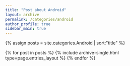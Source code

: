 ```yaml
---
title: "Post about Android"
layout: archive
permalink: /categories/android
author_profile: true
sidebar_main: true
---
```


{% assign posts = site.categories.Android | sort:"title" %}

{% for post in posts %}
  {% include archive-single.html type=page.entries_layout %}
{% endfor %}
